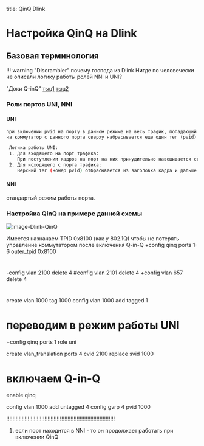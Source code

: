 
title: QinQ Dlink

# Настройка QinQ на Dlink

## Базовая терминология
!!! warning "Discrambler"
	почему господа из Dlink Нигде по человечески не описали логику работы ролей NNI и UNI?

"Доки Q-inQ"
[тыц1](https://www.dlink.ru/ru/faq/62/1641.html)
[тыц2](ftp://ftp.dlink.ru/pub/Trainings/SwitchWhitePapers/Q-in-Q_Port-Based_and_Selective.pdf)


### Роли портов UNI, NNI

#### UNI
 	при включении pvid на порту в данном режиме на весь трафик, попадающий на коммутатор с данного порта сверху набрасывается еще один тег (pvid)

```bash
 Логика работы UNI:
 1. Для входящего на порт трафика:
    При поступлении кадров на порт на них принудительно навешивается сверху еще один     тег  (номер pvid)
 2. Для исходящего с порта трафика:
    Верхний тег (номер pvid) отбрасывается из заголовка кадра и дальше передается в стандартном виде dot1.Q
```

#### NNI
 стандартый режим работы порта.

### Настройка QinQ на примере данной схемы
![image-Dlink-QinQ](../img/Dlink-QinQ-schema.jpg)


Имеется 
назначаем TPID 0x8100 (как у 802.1Q) чтобы не потерять управление коммутатором после включения Q-in-Q
+config qinq ports 1-6 outer_tpid 0x8100

# 

-config vlan 2100 delete  4
#config vlan 2101 delete  4
+config vlan 657 delete 4

#
create vlan 1000 tag 1000
config vlan 1000 add tagged 1

# переводим в режим работы UNI
+config qinq ports 1 role uni


create vlan_translation ports 4 cvid 2100 replace svid 1000

# включаем Q-in-Q
enable qinq

config vlan 1000 add untagged 4
config gvrp 4 pvid  1000

!!!!!!!!!!!!!!!!!!!!!!!!!!!!!!!!!!!!!!!!!!!!!!!!!!!!!!!!!!!!!!!!!!!!!!!
1. если порт находится в NNI - то он продолжает работать при включении QinQ

